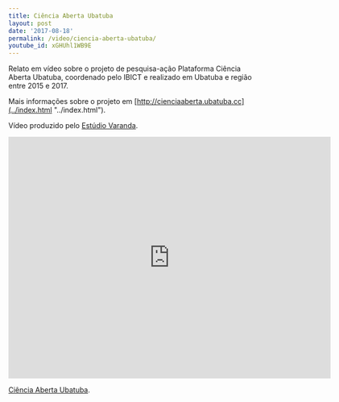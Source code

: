 ```yaml
---
title: Ciência Aberta Ubatuba
layout: post
date: '2017-08-18'
permalink: /video/ciencia-aberta-ubatuba/
youtube_id: xGHUhl1WB9E
---
```



Relato em vídeo sobre o projeto de pesquisa-ação Plataforma Ciência Aberta Ubatuba, coordenado pelo IBICT e realizado em Ubatuba e região entre 2015 e 2017.

Mais informações sobre o projeto em [http://cienciaaberta.ubatuba.cc](../index.html "../index.html").

Vídeo produzido pelo [Estúdio Varanda](http://varandaestudio.tumblr.com/ "http://varandaestudio.tumblr.com/").

<div class="ratio ratio-16x9"><iframe allowfullscreen="" class="youtube-field-player" frameborder="0" height="480" id="youtube-field-player" src="https://www.youtube.com/embed/xGHUhl1WB9E?wmode=opaque" title="Ciência Aberta Ubatuba" width="640"></iframe></div>

[Ciência Aberta Ubatuba](https://www.youtube.com/watch?v=xGHUhl1WB9E).